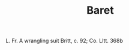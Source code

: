 ---
title: Baret
letter: B
permalink: "/definitions/baret.html"
body: L. Fr. A wrangling suit Britt, c. 92; Co. Lltt. 368b
published_at: '2018-07-07'
source: Black's Law Dictionary
layout: post
---